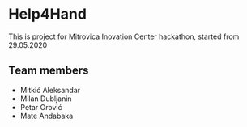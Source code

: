 # Help4Hand

This is project for Mitrovica Inovation Center hackathon, started from 29.05.2020

## Team members
- Mitkić Aleksandar
- Milan Dubljanin
- Petar Orović
- Mate Andabaka
